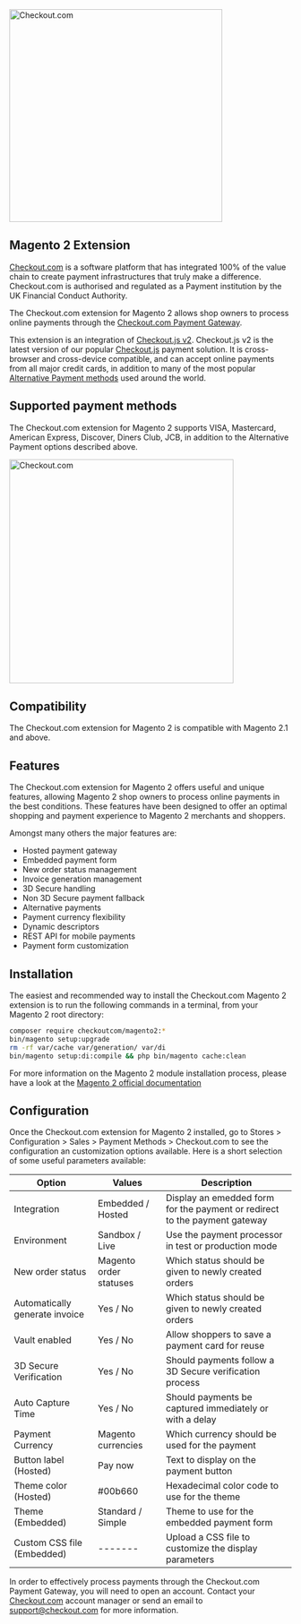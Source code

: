 <img src="https://docs.checkout.com/img/Logo-black.png" alt="Checkout.com" width="380"/>

## Magento 2 Extension
[Checkout.com](https://www.checkout.com "Checkout.com") is a software platform that has integrated 100% of the value chain to create payment infrastructures that truly make a difference. Checkout.com is authorised and regulated as a Payment institution by the UK Financial Conduct Authority.

The Checkout.com extension for Magento 2 allows shop owners to process online payments through the [Checkout.com Payment Gateway](https://docs.checkout.com/getting-started/introduction "Checkout.com Payment Gateway").

This extension is an integration of [Checkout.js v2](https://docs.checkout.com/getting-started/checkout-js-v2 "Checkout.js v2").
Checkout.js v2 is the latest version of our popular [Checkout.js](https://docs.checkout.com/getting-started/checkout-js "Checkout.js") payment solution. It is cross-browser and cross-device compatible, and can accept online payments from all major credit cards, in addition to many of the most popular [Alternative Payment methods](https://docs.checkout.com/reference/checkout-js-reference/alternative-payments "Alternative Payment methods") used around the world.

## Supported payment methods
The Checkout.com extension for Magento 2 supports VISA, Mastercard, American Express, Discover, Diners Club, JCB, in addition to the Alternative Payment options described above.

<img src="https://docs.checkout.com/img/supported-payment-methods-v2.png" alt="Checkout.com" width="400"/>

## Compatibility
The Checkout.com extension for Magento 2 is compatible with Magento 2.1 and above.

## Features
The Checkout.com extension for Magento 2 offers useful and unique features, allowing Magento 2 shop owners to process online payments in the best conditions. These features have been designed to offer an optimal shopping and payment experience to Magento 2 merchants and shoppers.

Amongst many others the major features are: 

* Hosted payment gateway
* Embedded payment form
* New order status management
* Invoice generation management
* 3D Secure handling
* Non 3D Secure payment fallback
* Alternative payments
* Payment currency flexibility
* Dynamic descriptors
* REST API for mobile payments
* Payment form customization

## Installation
The easiest and recommended way to install the Checkout.com Magento 2 extension is to run the following commands in a terminal, from your Magento 2 root directory:

```bash
composer require checkoutcom/magento2:*
bin/magento setup:upgrade
rm -rf var/cache var/generation/ var/di
bin/magento setup:di:compile && php bin/magento cache:clean
```
For more information on the Magento 2 module installation process, please have a look at the [Magento 2 official documentation](http://devdocs.magento.com/guides/v2.0/install-gde/install/cli/install-cli-subcommands-enable.html "Magento 2 official documentation")

## Configuration
Once the Checkout.com extension for Magento 2 installed, go to Stores > Configuration > Sales > Payment Methods > Checkout.com to see the configuration an customization options available. Here is a short selection of some useful parameters available:

| Option              | Values              | Description  |
| ------------------- | ------------------- | -------------|
| Integration   | Embedded / Hosted | Display an emedded form for the payment or redirect to the payment gateway |
| Environment   | Sandbox / Live    | Use the payment processor in test or production mode |
| New order status | Magento order statuses | Which status should be given to newly created orders | 
| Automatically generate invoice | Yes / No  | Which status should be given to newly created orders | 
| Vault enabled | Yes / No  | Allow shoppers to save a payment card for reuse | 
| 3D Secure Verification | Yes / No  | Should payments follow a 3D Secure verification process | 
| Auto Capture Time | Yes / No  | Should payments be captured immediately or with a delay |
| Payment Currency | Magento currencies | Which currency should be used for the payment |
| Button label (Hosted)| Pay now | Text to display on the payment button |
| Theme color (Hosted) | #00b660 | Hexadecimal color code to use for the theme |
| Theme (Embedded) | Standard / Simple | Theme to use for the embedded payment form |
| Custom CSS file (Embedded) | ------- | Upload a CSS file to customize the display parameters |

In order to effectively process payments through the Checkout.com Payment Gateway, you will need to open an account.
Contact your [Checkout.com](https://www.checkout.com "Checkout.com") account manager or send an email to support@checkout.com for more information.